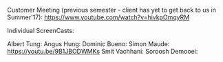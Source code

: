 Customer Meeting (previous semester - client has yet to get back to us in Summer'17):
https://www.youtube.com/watch?v=hivkpOmqyRM

Individual ScreenCasts: 

Albert Tung: 
Angus Hung:
Dominic Bueno:
Simon Maude:        https://youtu.be/9B1JBODWMKs
Smit Vachhani:
Soroosh Demooei:
